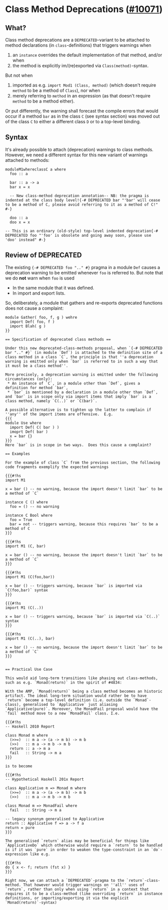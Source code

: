 # Class Method Deprecations ([\#10071](https://gitlab.haskell.org//ghc/ghc/issues/10071))

## What?


Class method deprecations are a `DEPRECATED`-variant to be attached to method declarations (in `class`-definitions) that triggers warnings when

1. an `instance` overrides the default implementation of that method, and/or when
1. the method is explicitly im/(re)exported via `Class(method)`-syntax.


But not when

1. imported as e.g. `import Mod1 (Class, method)` (which doesn't require `method` to be a method of `Class`), nor when
1. merely referring to `method` in an expression (as that doesn't require `method` to be a method either).


Or put differently, the warning shall forecast the compile errors that would occur if a method `bar` as in the class `C` (see syntax section) was moved out of the class `C` to either a different class `D` or to a top-level binding.

## Syntax


It's already possible to attach (deprecation) warnings to class methods. However, we need a different syntax for this new variant of warnings attached to methods:

```
moduleM1whereclassC a where
  foo :: a

  bar :: a -> a
  bar x = x
 
  -- New class-method deprecation annotation-- NB: the pragma is indented at the class body level!{-# DEPRECATED bar "'bar' will cease to be a method of C, please avoid referring to it as a method of C!" #-}

  doo :: a
  doo x = x

-- This is an ordinary (old-style) top-level indented deprecation{-# DEPRECATED foo "'foo' is obsolete and going away soon, please use 'doo' instead" #-}
```

## Review of DEPRECATED


The existing `{-# DEPRECATED foo ".." #}` pragma in a module `Def` causes a deprecation warning to be emitted whenever `foo` is referred to.  But note that we do **not** warn when `foo` is used 

- In the same module that it was defined.
- In import and export lists.


So, deliberately, a module that gathers and re-exports deprecated functions does not cause a complaint:

```wiki
module Gather( foo, f, g ) wehre
  import Def( foo, f )
  import Blah( g )
}}

== Specification of deprecated class methods ==

Under this new deprecated-class-methods proposal, when `{-# DEPRECATED bar ".." #}` (in module `Def`) is attached to the definition site of a class method in a class `C`, the principle is that ''a deprecation warning is emitted only when `bar` is referred to in such a way that it must be a class method''.

More precisely, a deprecation warning is emitted under the following circumstances (only):
 * An instance of `C`, in a module other than `Def`, gives a definition for method `bar`, 
 * `bar` is mentioned by a declaration in a module other than `Def`, and `bar` is in scope only via import items that imply `bar` is a class method, namely `C(..)` or `C(bar)`.

A possible alternative is to tighten up the latter to complain if ''any'' of the import items are offensive.  E.g.
{{{
module Use where
  import Def( C( bar ) )
  imoprt Def( bar )
  x = bar {}
}}}
Here `bar` is in scope in two ways.  Does this cause a complaint?

== Examples

For the example of class `C` from the previous section, the following code fragments exemplify the expected warnings

{{{#!hs
import M1

x = bar () -- no warning, because the import doesn't limit `bar` to be a method of `C`

instance C () where
  foo = () -- no warning

instance C Bool where
  foo = True
  bar = not -- triggers warning, because this requires `bar` to be a method of C
}}}

{{{#!hs
import M1 (C, bar)

x = bar () -- no warning, because the import doesn't limit `bar` to be a method of `C`
}}}

{{{#!hs
import M1 (C(foo,bar))

x = bar () -- triggers warning, because `bar` is imported via `C(foo,bar)` syntax
}}}

{{{#!hs
import M1 (C(..))

x = bar () -- triggers warning, because `bar` is imported via `C(..)` syntax
}}}

{{{#!hs
import M1 (C(..), bar)

x = bar () -- no warning, because the import doesn't limit `bar` to be a method of `C`
}}}


== Practical Use Case

This would aid long-term transitions like phasing out class-methods, such as e.g. `Monad(return)` in the spirit of #4834:

With the AMP, `Monad(return)` being a class method becomes an historic artifact. The ideal long-term situation would rather be to have `return` become a top-level definition (i.e. outside the `Monad`-class), generalised to `Applicative` just aliasing `Applicative(pure)`. Moreover, the MonadFail proposal would have the `fail` method move to a new `MonadFail` class. I.e.

{{{#!hs
-- Haskell 2010 Report

class Monad m where
  (>>=)  :: m a -> (a -> m b) -> m b
  (>>)   :: m a -> m b -> m b
  return :: a -> m a
  fail   :: String -> m a
}}}

is to become

{{{#!hs
-- Hypothetical Haskell 201x Report

class Applicative m => Monad m where
  (>>=)  :: m a -> (a -> m b) -> m b
  (>>)   :: m a -> m b -> m b

class Monad m => MonadFail where
  fail   :: String -> m a

-- legacy synonym generalised to Applicative
return :: Applicative f => a -> f a
return = pure
}}}

The generalised `return` alias may be beneficial for things like `ApplicativeDo` which otherwise would require a `return` to be handled is if it was `pure` in order to weaken the type-constraint in an `do`-expression like e.g.

{{{#!hs
do { x <- f; return (fst x) }
}}}

Right now, we can attach a `DEPRECATED`-pragma to the `return`-class-method. That however would trigger warnings on ''all'' uses of `return`, rather than only when using `return` in a context that requires it to be a class-method (like overriding `return` in instance definitions, or importing/exporting it via the explicit `Monad(return)`-syntax)
```